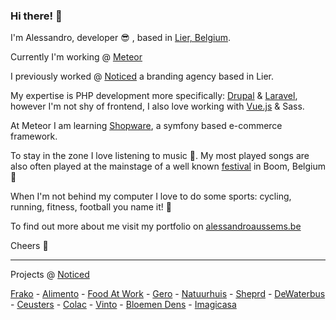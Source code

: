 ### Hi there! :wave:
I'm Alessandro, developer :sunglasses: , based in [Lier, Belgium](https://www.google.com/maps/place/2500+Lier/@51.1193298,4.5392708,13z/data=!3m1!4b1!4m5!3m4!1s0x47c3fc63b318c329:0x6ae7fc52ac33a641!8m2!3d51.1302138!4d4.5715093).

Currently I'm working @ [Meteor](https://meteor.be)

I previously worked @ [Noticed](https://noticed.be) a branding agency based in Lier.

My expertise is PHP development more specifically: [Drupal](https://www.drupal.org/) & [Laravel](https://laravel.com/), however I'm not shy of frontend, I also love working with [Vue.js](https://vuejs.org/) & Sass.

At Meteor I am learning [Shopware](https://www.shopware.com/), a symfony based e-commerce framework.

To stay in the zone I love listening to music :musical_note:. My most played songs are also often played at the mainstage of a well known [festival](https://www.tomorrowland.com/global/) in Boom, Belgium :raised_hands:

When I'm not behind my computer I love to do some sports: cycling, running, fitness, football you name it! :muscle:

To find out more about me visit my portfolio on [alessandroaussems.be](https://alessandroaussems.be)

Cheers :punch:

---

Projects @ [Noticed](https://noticed.be)

[Frako](https://frako.be) - [Alimento](https://alimento.be) - [Food At Work](https://foodatwork.be) - [Gero](https://gerowonen.be) - [Natuurhuis](https://hetnatuurhuis.be) - [Sheprd](https://sherpd.app) - [DeWaterbus](https://dewaterbus.be/en) - [Ceusters](https://ceusters.be) - [Colac](https://colac.be) - [Vinto](https://vinto.be) - [Bloemen Dens](https://bloemendens.be/) - [Imagicasa](https://imagicasa.be)
